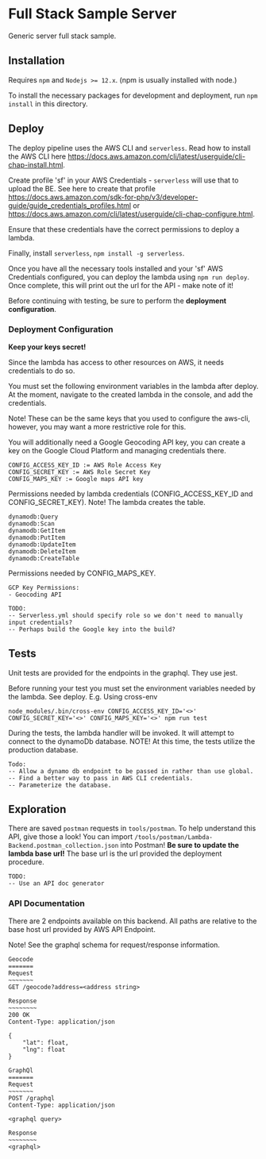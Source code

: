 # Full Stack Sample Server

Generic server full stack sample.

## Installation

Requires `npm` and `Nodejs >= 12.x`. (npm is usually installed with node.)

To install the necessary packages for development and deployment, run `npm install` in this directory.

## Deploy

The deploy pipeline uses the AWS CLI and `serverless`. Read how to install the AWS CLI here https://docs.aws.amazon.com/cli/latest/userguide/cli-chap-install.html.

Create profile 'sf' in your AWS Credentials - `serverless` will use that to upload the BE. See here to create that profile https://docs.aws.amazon.com/sdk-for-php/v3/developer-guide/guide_credentials_profiles.html or https://docs.aws.amazon.com/cli/latest/userguide/cli-chap-configure.html.

Ensure that these credentials have the correct permissions to deploy a lambda.

Finally, install `serverless`, `npm install -g serverless`.

Once you have all the necessary tools installed and your 'sf' AWS Credentials configured, you can deploy the lambda using `npm run deploy`. Once complete, this will print out the url for the API - make note of it!

Before continuing with testing, be sure to perform the __deployment configuration__.

### Deployment Configuration

__Keep your keys secret!__

Since the lambda has access to other resources on AWS, it needs credentials to do so.

You must set the following environment variables in the lambda after deploy. At the moment, navigate to the created lambda in the console, and add the credentials.

Note! These can be the same keys that you used to configure the aws-cli, however, you may want a more restrictive role for this.

You will additionally need a Google Geocoding API key, you can create a key on the Google Cloud Platform and managing credentials there. 

```
CONFIG_ACCESS_KEY_ID := AWS Role Access Key
CONFIG_SECRET_KEY := AWS Role Secret Key
CONFIG_MAPS_KEY := Google maps API key
```

Permissions needed by lambda credentials (CONFIG_ACCESS_KEY_ID and CONFIG_SECRET_KEY). Note! The lambda creates the table.

```
dynamodb:Query
dynamodb:Scan
dynamodb:GetItem
dynamodb:PutItem
dynamodb:UpdateItem
dynamodb:DeleteItem
dynamodb:CreateTable
```

Permissions needed by CONFIG_MAPS_KEY.

```
GCP Key Permissions:
- Geocoding API
```

```
TODO:
-- Serverless.yml should specify role so we don't need to manually input credentials?
-- Perhaps build the Google key into the build?
```

## Tests

Unit tests are provided for the endpoints in the graphql. They use jest.

Before running your test you must set the environment variables needed by the lambda. See deploy.
E.g. Using cross-env

```
node_modules/.bin/cross-env CONFIG_ACCESS_KEY_ID='<>' CONFIG_SECRET_KEY='<>' CONFIG_MAPS_KEY='<>' npm run test
```

During the tests, the lambda handler will be invoked. It will attempt to connect to the dynamoDb database.
NOTE! At this time, the tests utilize the production database. 

```
Todo:
-- Allow a dynamo db endpoint to be passed in rather than use global.
-- Find a better way to pass in AWS CLI credentials.
-- Parameterize the database.
```

## Exploration

There are saved `postman` requests in `tools/postman`. To help understand this API, give those a look! You can import `/tools/postman/Lambda-Backend.postman_collection.json` into Postman! __Be sure to update the lambda base url!__ The base url is the url provided the deployment procedure.

```
TODO:
-- Use an API doc generator
```

### API Documentation

There are 2 endpoints available on this backend. All paths are relative to the base host url provided by AWS API Endpoint.

Note! See the graphql schema for request/response information.

```
Geocode
=======
Request
~~~~~~~
GET /geocode?address=<address string>

Response
~~~~~~~~
200 OK
Content-Type: application/json

{
    "lat": float,
    "lng": float
}

```
```
GraphQl
=======
Request
~~~~~~~
POST /graphql
Content-Type: application/json

<graphql query>

Response
~~~~~~~~
<graphql>

```